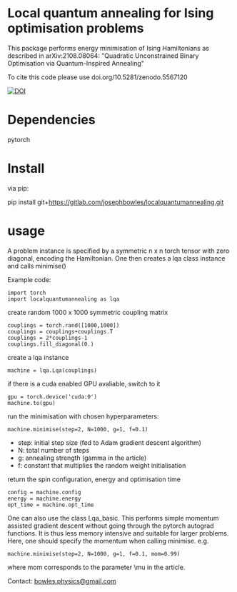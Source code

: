 Local quantum annealing for Ising optimisation problems
===

This package performs energy minimisation of Ising Hamiltonians as described in arXiv:2108.08064: 
"Quadratic Unconstrained Binary Optimisation via Quantum-Inspired Annealing" 

To cite this code please use doi.org/10.5281/zenodo.5567120

[![DOI](https://zenodo.org/badge/DOI/10.5281/zenodo.5567120.svg)](https://doi.org/10.5281/zenodo.5567120)

Dependencies
===

pytorch

Install
===
via pip:

pip install git+https://gitlab.com/josephbowles/localquantumannealing.git

usage
===

A problem instance is specified by a symmetric n x n torch tensor with zero diagonal, encoding the Hamiltonian. 
One then creates a lqa class instance and calls minimise()

Example code:
```
import torch
import localquantumannealing as lqa
```

create random 1000 x 1000 symmetric coupling matrix
```
couplings = torch.rand([1000,1000])
couplings = couplings+couplings.T
couplings = 2*couplings-1
couplings.fill_diagonal(0.)
```

create a lqa instance
```
machine = lqa.Lqa(couplings)
```

if there is a cuda enabled GPU avaliable, switch to it
```
gpu = torch.device('cuda:0')
machine.to(gpu)
```

run the minimisation with chosen hyperparameters:

```
machine.minimise(step=2, N=1000, g=1, f=0.1)
```

* step: initial step size (fed to Adam gradient descent algorithm)
* N: total number of steps
* g: annealing strength (gamma in the article)
* f: constant that multiplies the random weight initialisation


return the spin configuration, energy and optimisation time

```
config = machine.config
energy = machine.energy
opt_time = machine.opt_time

```

One can also use the class Lqa_basic. This performs simple momentum assisted gradient descent without going through the pytorch
autograd functions. It is thus less memory intensive and suitable for larger problems.
Here, one should specify the momentum when calling minimise. e.g. 

```
machine.minimise(step=2, N=1000, g=1, f=0.1, mom=0.99)
```
where mom corresponds to the parameter \mu in the article.  

Contact: bowles.physics@gmail.com



